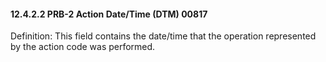 #### 12.4.2.2 PRB-2 Action Date/Time (DTM) 00817

Definition: This field contains the date/time that the operation represented by the action code was performed.
